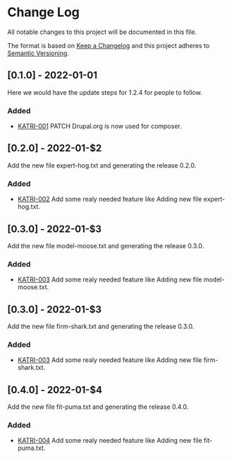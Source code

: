 
# Change Log

All notable changes to this project will be documented in this file.

The format is based on [Keep a Changelog](http://keepachangelog.com/)
and this project adheres to [Semantic Versioning](http://semver.org/).

## [0.1.0] - 2022-01-01
  
Here we would have the update steps for 1.2.4 for people to follow.

### Added

- [KATRI-001](http://tickets.ketri.github.com/browse/KATRI-001)
  PATCH Drupal.org is now used for composer.
## [0.2.0] - 2022-01-$2

Add the new file expert-hog.txt and generating the release 0.2.0.

### Added

- [KATRI-002](http://tickets.ketri.github.com/browse/KATRI-002)
  Add some realy needed feature like Adding new file expert-hog.txt.

## [0.3.0] - 2022-01-$3

Add the new file model-moose.txt and generating the release 0.3.0.

### Added

- [KATRI-003](http://tickets.ketri.github.com/browse/KATRI-003)
  Add some realy needed feature like Adding new file model-moose.txt.

## [0.3.0] - 2022-01-$3

Add the new file firm-shark.txt and generating the release 0.3.0.

### Added

- [KATRI-003](http://tickets.ketri.github.com/browse/KATRI-003)
  Add some realy needed feature like Adding new file firm-shark.txt.

## [0.4.0] - 2022-01-$4

Add the new file fit-puma.txt and generating the release 0.4.0.

### Added

- [KATRI-004](http://tickets.ketri.github.com/browse/KATRI-004)
  Add some realy needed feature like Adding new file fit-puma.txt.
